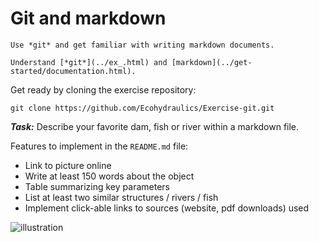 # Git and markdown

```{admonition} Goals
Use *git* and get familiar with writing markdown documents.
```

```{admonition} Requirements
Understand [*git*](../ex_.html) and [markdown](../get-started/documentation.html).
```

Get ready by cloning the exercise repository:

```
git clone https://github.com/Ecohydraulics/Exercise-git.git
```



***Task:*** Describe your favorite dam, fish or river within a markdown file.

Features to implement in the `README.md` file: 

* Link to picture online
* Write at least 150 words about the object
* Table summarizing key parameters
* List at least two similar structures / rivers / fish
* Implement click-able links to sources (website, pdf downloads) used


![illustration](https://raw.githubusercontent.com/hydro-informatics/hypy-assignment-1/master/illustration.png?token=AOVQATAW6L3T7V5SXCNQH7K6XQKYS)